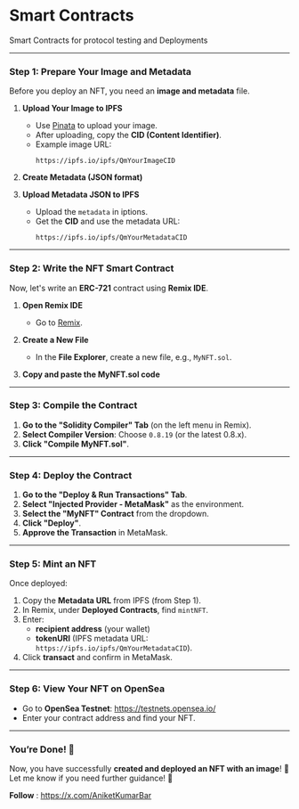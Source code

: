 # Smart Contracts
Smart Contracts for protocol testing and Deployments

---

### **Step 1: Prepare Your Image and Metadata**
Before you deploy an NFT, you need an **image and metadata** file.

1. **Upload Your Image to IPFS**  
   - Use [Pinata](https://www.pinata.cloud/) to upload your image.
   - After uploading, copy the **CID (Content Identifier)**.
   - Example image URL:  
     ```
     https://ipfs.io/ipfs/QmYourImageCID
     ```

2. **Create Metadata (JSON format)**  

3. **Upload Metadata JSON to IPFS**  
   - Upload the `metadata` in iptions.
   - Get the **CID** and use the metadata URL:
     ```
     https://ipfs.io/ipfs/QmYourMetadataCID
     ```

---

### **Step 2: Write the NFT Smart Contract**
Now, let's write an **ERC-721** contract using **Remix IDE**.

1. **Open Remix IDE**  
   - Go to [Remix](https://remix.ethereum.org/).

2. **Create a New File**  
   - In the **File Explorer**, create a new file, e.g., `MyNFT.sol`.

3. **Copy and paste the MyNFT.sol code**
   
---

### **Step 3: Compile the Contract**
1. **Go to the "Solidity Compiler" Tab** (on the left menu in Remix).
2. **Select Compiler Version**: Choose `0.8.19` (or the latest 0.8.x).
3. **Click "Compile MyNFT.sol"**.

---

### **Step 4: Deploy the Contract**
1. **Go to the "Deploy & Run Transactions" Tab**.
2. **Select "Injected Provider - MetaMask"** as the environment.
3. **Select the "MyNFT" Contract** from the dropdown.
4. **Click "Deploy"**.
5. **Approve the Transaction** in MetaMask.

---

### **Step 5: Mint an NFT**
Once deployed:
1. Copy the **Metadata URL** from IPFS (from Step 1).
2. In Remix, under **Deployed Contracts**, find `mintNFT`.
3. Enter:
   - **recipient address** (your wallet)
   - **tokenURI** (IPFS metadata URL: `https://ipfs.io/ipfs/QmYourMetadataCID`).
4. Click **transact** and confirm in MetaMask.

---

### **Step 6: View Your NFT on OpenSea**
- Go to **OpenSea Testnet**:  https://testnets.opensea.io/
- Enter your contract address and find your NFT.

---

### **You’re Done! 🚀**
Now, you have successfully **created and deployed an NFT with an image**! 🎉 Let me know if you need further guidance! 🚀

**Follow** : https://x.com/AniketKumarBar
